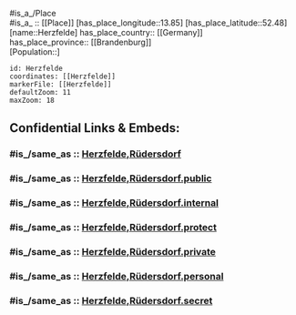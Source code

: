 ﻿---
confidential: public
isDeleted: false
location:
- 52.48
- 13.85
mapmarker: city
mapzoom:
- 7
- 12
SpocWebEntityId: 30925
tags:
- geo/City
type: City
---

#is_a_/Place  
#is_a_ :: [[Place]] 
[has_place_longitude::13.85] 
[has_place_latitude::52.48] 
[name::Herzfelde] 
has_place_country:: [[Germany]]  
has_place_province:: [[Brandenburg]]  
[Population::] 



```leaflet
id: Herzfelde
coordinates: [[Herzfelde]] 
markerFile: [[Herzfelde]] 
defaultZoom: 11 
maxZoom: 18
```


## Confidential Links & Embeds: 

### #is_/same_as :: [Herzfelde,Rüdersdorf](/_Standards/Earth/Continent/Europe/Europe~Central/Germany/Germany~East/Brandenburg/counties~Brandenburg/Märkisch-Oderland/cities~Oderland/Rüdersdorf,Berlin/Herzfelde,Rüdersdorf.md) 

### #is_/same_as :: [Herzfelde,Rüdersdorf.public](/_public/Earth/Continent/Europe/Europe~Central/Germany/Germany~East/Brandenburg/counties~Brandenburg/Märkisch-Oderland/cities~Oderland/Rüdersdorf,Berlin/Herzfelde,Rüdersdorf.public.md) 

### #is_/same_as :: [Herzfelde,Rüdersdorf.internal](/_internal/Earth/Continent/Europe/Europe~Central/Germany/Germany~East/Brandenburg/counties~Brandenburg/Märkisch-Oderland/cities~Oderland/Rüdersdorf,Berlin/Herzfelde,Rüdersdorf.internal.md) 

### #is_/same_as :: [Herzfelde,Rüdersdorf.protect](/_protect/Earth/Continent/Europe/Europe~Central/Germany/Germany~East/Brandenburg/counties~Brandenburg/Märkisch-Oderland/cities~Oderland/Rüdersdorf,Berlin/Herzfelde,Rüdersdorf.protect.md) 

### #is_/same_as :: [Herzfelde,Rüdersdorf.private](/_private/Earth/Continent/Europe/Europe~Central/Germany/Germany~East/Brandenburg/counties~Brandenburg/Märkisch-Oderland/cities~Oderland/Rüdersdorf,Berlin/Herzfelde,Rüdersdorf.private.md) 

### #is_/same_as :: [Herzfelde,Rüdersdorf.personal](/_personal/Earth/Continent/Europe/Europe~Central/Germany/Germany~East/Brandenburg/counties~Brandenburg/Märkisch-Oderland/cities~Oderland/Rüdersdorf,Berlin/Herzfelde,Rüdersdorf.personal.md) 

### #is_/same_as :: [Herzfelde,Rüdersdorf.secret](/_secret/Earth/Continent/Europe/Europe~Central/Germany/Germany~East/Brandenburg/counties~Brandenburg/Märkisch-Oderland/cities~Oderland/Rüdersdorf,Berlin/Herzfelde,Rüdersdorf.secret.md)

